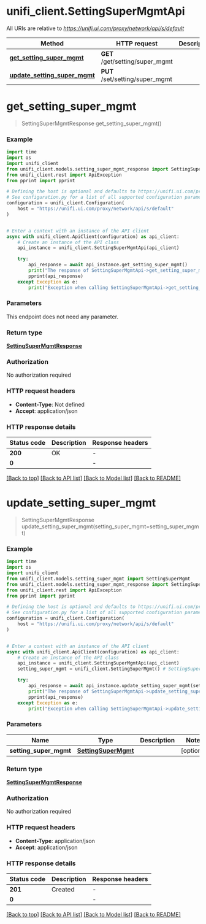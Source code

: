 # unifi_client.SettingSuperMgmtApi

All URIs are relative to *https://unifi.ui.com/proxy/network/api/s/default*

Method | HTTP request | Description
------------- | ------------- | -------------
[**get_setting_super_mgmt**](SettingSuperMgmtApi.md#get_setting_super_mgmt) | **GET** /get/setting/super_mgmt | 
[**update_setting_super_mgmt**](SettingSuperMgmtApi.md#update_setting_super_mgmt) | **PUT** /set/setting/super_mgmt | 


# **get_setting_super_mgmt**
> SettingSuperMgmtResponse get_setting_super_mgmt()



### Example


```python
import time
import os
import unifi_client
from unifi_client.models.setting_super_mgmt_response import SettingSuperMgmtResponse
from unifi_client.rest import ApiException
from pprint import pprint

# Defining the host is optional and defaults to https://unifi.ui.com/proxy/network/api/s/default
# See configuration.py for a list of all supported configuration parameters.
configuration = unifi_client.Configuration(
    host = "https://unifi.ui.com/proxy/network/api/s/default"
)


# Enter a context with an instance of the API client
async with unifi_client.ApiClient(configuration) as api_client:
    # Create an instance of the API class
    api_instance = unifi_client.SettingSuperMgmtApi(api_client)

    try:
        api_response = await api_instance.get_setting_super_mgmt()
        print("The response of SettingSuperMgmtApi->get_setting_super_mgmt:\n")
        pprint(api_response)
    except Exception as e:
        print("Exception when calling SettingSuperMgmtApi->get_setting_super_mgmt: %s\n" % e)
```



### Parameters

This endpoint does not need any parameter.

### Return type

[**SettingSuperMgmtResponse**](SettingSuperMgmtResponse.md)

### Authorization

No authorization required

### HTTP request headers

 - **Content-Type**: Not defined
 - **Accept**: application/json

### HTTP response details

| Status code | Description | Response headers |
|-------------|-------------|------------------|
**200** | OK |  -  |
**0** |  |  -  |

[[Back to top]](#) [[Back to API list]](../README.md#documentation-for-api-endpoints) [[Back to Model list]](../README.md#documentation-for-models) [[Back to README]](../README.md)

# **update_setting_super_mgmt**
> SettingSuperMgmtResponse update_setting_super_mgmt(setting_super_mgmt=setting_super_mgmt)



### Example


```python
import time
import os
import unifi_client
from unifi_client.models.setting_super_mgmt import SettingSuperMgmt
from unifi_client.models.setting_super_mgmt_response import SettingSuperMgmtResponse
from unifi_client.rest import ApiException
from pprint import pprint

# Defining the host is optional and defaults to https://unifi.ui.com/proxy/network/api/s/default
# See configuration.py for a list of all supported configuration parameters.
configuration = unifi_client.Configuration(
    host = "https://unifi.ui.com/proxy/network/api/s/default"
)


# Enter a context with an instance of the API client
async with unifi_client.ApiClient(configuration) as api_client:
    # Create an instance of the API class
    api_instance = unifi_client.SettingSuperMgmtApi(api_client)
    setting_super_mgmt = unifi_client.SettingSuperMgmt() # SettingSuperMgmt |  (optional)

    try:
        api_response = await api_instance.update_setting_super_mgmt(setting_super_mgmt=setting_super_mgmt)
        print("The response of SettingSuperMgmtApi->update_setting_super_mgmt:\n")
        pprint(api_response)
    except Exception as e:
        print("Exception when calling SettingSuperMgmtApi->update_setting_super_mgmt: %s\n" % e)
```



### Parameters


Name | Type | Description  | Notes
------------- | ------------- | ------------- | -------------
 **setting_super_mgmt** | [**SettingSuperMgmt**](SettingSuperMgmt.md)|  | [optional] 

### Return type

[**SettingSuperMgmtResponse**](SettingSuperMgmtResponse.md)

### Authorization

No authorization required

### HTTP request headers

 - **Content-Type**: application/json
 - **Accept**: application/json

### HTTP response details

| Status code | Description | Response headers |
|-------------|-------------|------------------|
**201** | Created |  -  |
**0** |  |  -  |

[[Back to top]](#) [[Back to API list]](../README.md#documentation-for-api-endpoints) [[Back to Model list]](../README.md#documentation-for-models) [[Back to README]](../README.md)

